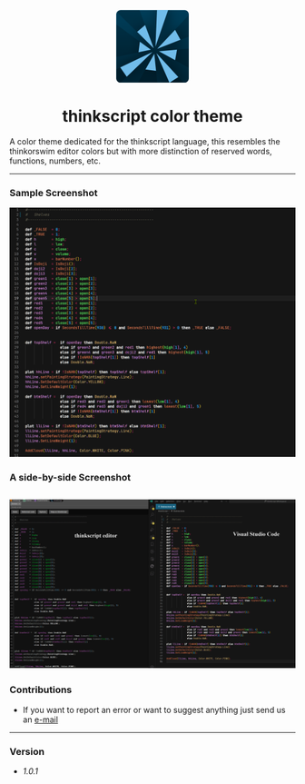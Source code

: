 
<p align="center"> <img src="images/thinkorswim.png"> </p>
<h1  align="center"> thinkscript color theme </h1> 


A color theme dedicated for the thinkscript language, this resembles the thinkorswim editor colors but with more distinction of reserved words, functions, numbers, etc.

---
### Sample Screenshot
![sample screenshot](images/example_ts_color_theme.png)

### A side-by-side Screenshot
![side-by-side example](images/side-by-side_example.png)
---

### Contributions

- If you want to report an error or want to suggest anything just send us an [e-mail](mailto:tools@ridertradingtools.com)

---

### Version 
- *1.0.1*